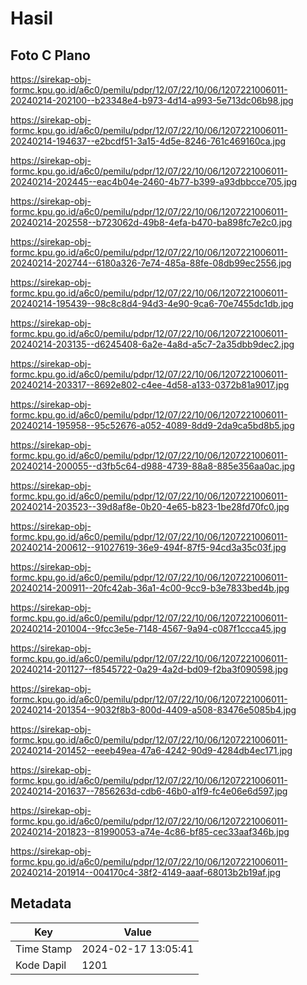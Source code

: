# Hasil

## Foto C Plano

https://sirekap-obj-formc.kpu.go.id/a6c0/pemilu/pdpr/12/07/22/10/06/1207221006011-20240214-202100--b23348e4-b973-4d14-a993-5e713dc06b98.jpg

https://sirekap-obj-formc.kpu.go.id/a6c0/pemilu/pdpr/12/07/22/10/06/1207221006011-20240214-194637--e2bcdf51-3a15-4d5e-8246-761c469160ca.jpg

https://sirekap-obj-formc.kpu.go.id/a6c0/pemilu/pdpr/12/07/22/10/06/1207221006011-20240214-202445--eac4b04e-2460-4b77-b399-a93dbbcce705.jpg

https://sirekap-obj-formc.kpu.go.id/a6c0/pemilu/pdpr/12/07/22/10/06/1207221006011-20240214-202558--b723062d-49b8-4efa-b470-ba898fc7e2c0.jpg

https://sirekap-obj-formc.kpu.go.id/a6c0/pemilu/pdpr/12/07/22/10/06/1207221006011-20240214-202744--6180a326-7e74-485a-88fe-08db99ec2556.jpg

https://sirekap-obj-formc.kpu.go.id/a6c0/pemilu/pdpr/12/07/22/10/06/1207221006011-20240214-195439--98c8c8d4-94d3-4e90-9ca6-70e7455dc1db.jpg

https://sirekap-obj-formc.kpu.go.id/a6c0/pemilu/pdpr/12/07/22/10/06/1207221006011-20240214-203135--d6245408-6a2e-4a8d-a5c7-2a35dbb9dec2.jpg

https://sirekap-obj-formc.kpu.go.id/a6c0/pemilu/pdpr/12/07/22/10/06/1207221006011-20240214-203317--8692e802-c4ee-4d58-a133-0372b81a9017.jpg

https://sirekap-obj-formc.kpu.go.id/a6c0/pemilu/pdpr/12/07/22/10/06/1207221006011-20240214-195958--95c52676-a052-4089-8dd9-2da9ca5bd8b5.jpg

https://sirekap-obj-formc.kpu.go.id/a6c0/pemilu/pdpr/12/07/22/10/06/1207221006011-20240214-200055--d3fb5c64-d988-4739-88a8-885e356aa0ac.jpg

https://sirekap-obj-formc.kpu.go.id/a6c0/pemilu/pdpr/12/07/22/10/06/1207221006011-20240214-203523--39d8af8e-0b20-4e65-b823-1be28fd70fc0.jpg

https://sirekap-obj-formc.kpu.go.id/a6c0/pemilu/pdpr/12/07/22/10/06/1207221006011-20240214-200612--91027619-36e9-494f-87f5-94cd3a35c03f.jpg

https://sirekap-obj-formc.kpu.go.id/a6c0/pemilu/pdpr/12/07/22/10/06/1207221006011-20240214-200911--20fc42ab-36a1-4c00-9cc9-b3e7833bed4b.jpg

https://sirekap-obj-formc.kpu.go.id/a6c0/pemilu/pdpr/12/07/22/10/06/1207221006011-20240214-201004--9fcc3e5e-7148-4567-9a94-c087f1ccca45.jpg

https://sirekap-obj-formc.kpu.go.id/a6c0/pemilu/pdpr/12/07/22/10/06/1207221006011-20240214-201127--f8545722-0a29-4a2d-bd09-f2ba3f090598.jpg

https://sirekap-obj-formc.kpu.go.id/a6c0/pemilu/pdpr/12/07/22/10/06/1207221006011-20240214-201354--9032f8b3-800d-4409-a508-83476e5085b4.jpg

https://sirekap-obj-formc.kpu.go.id/a6c0/pemilu/pdpr/12/07/22/10/06/1207221006011-20240214-201452--eeeb49ea-47a6-4242-90d9-4284db4ec171.jpg

https://sirekap-obj-formc.kpu.go.id/a6c0/pemilu/pdpr/12/07/22/10/06/1207221006011-20240214-201637--7856263d-cdb6-46b0-a1f9-fc4e06e6d597.jpg

https://sirekap-obj-formc.kpu.go.id/a6c0/pemilu/pdpr/12/07/22/10/06/1207221006011-20240214-201823--81990053-a74e-4c86-bf85-cec33aaf346b.jpg

https://sirekap-obj-formc.kpu.go.id/a6c0/pemilu/pdpr/12/07/22/10/06/1207221006011-20240214-201914--004170c4-38f2-4149-aaaf-68013b2b19af.jpg


## Metadata

| Key        | Value               |
| ---------- | ------------------- |
| Time Stamp | 2024-02-17 13:05:41 |
| Kode Dapil | 1201                |



